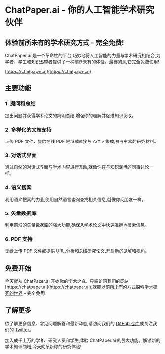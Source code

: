 # ChatPaper.ai - 你的人工智能学术研究伙伴

## 体验前所未有的学术研究方式 - 完全免费!

ChatPaper.ai 是一个革命性的平台,巧妙地将人工智能的力量与学术研究相结合,为学者、学生和知识渴望者提供了一种前所未有的体验。最棒的是,它完全免费使用!

[https://chatpaper.ai](https://chatpaper.ai)

## 主要功能

### 1. 提问和总结
提出问题并获得学术论文的简明总结,增强你的理解并促进知识获取。

### 2. 多样化的文档支持
上传 PDF 文件、提供在线 PDF 地址或直接与 ArXiv 集成,参与丰富的研究材料。

### 3. 对话式界面
通过自然的对话式界面与学术内容进行互动,就像你在与知识渊博的同事讨论一样。

### 4. 语义搜索
利用语义搜索的力量,使用自然语言查询查找相关信息,就像你问朋友一样。

### 5. 矢量数据库
利用前沿的矢量数据库的强大功能,确保从学术论文中快速准确地检索信息。

### 6. PDF 支持
无缝上传 PDF 文件或提供 URL,分析和总结研究论文,开启新的见解和视角。

## 免费开始

今天就从 ChatPaper.ai 开始你的学术之旅。只需访问我们的网站 [https://chatpaper.ai](https://chatpaper.ai),就能以前所未有的方式探索学术研究的世界 – 完全免费!

## 了解更多

欲了解更多信息、常见问题解答和最新动态,请访问我们的 [GitHub 仓库](https://github.com/qiaoshouqing/chatpaper.ai)或关注我们的 [Twitter](https://twitter.com/debussy_qiao)。

加入成千上万的学者、研究人员和学生,体验 ChatPaper.ai 的强大功能。解锁新的学术知识领域,今天就革新你的研究体验!
